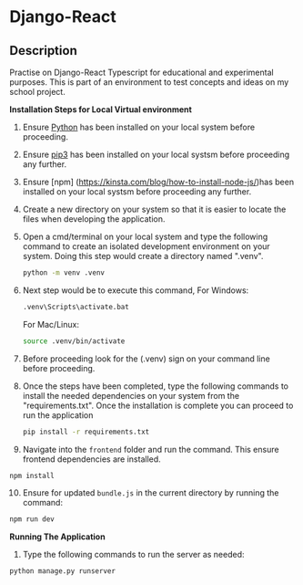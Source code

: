 # Django-React

## Description
Practise on Django-React Typescript for educational and experimental purposes. This is part of an environment to test concepts and ideas on my school project.

**Installation Steps for Local Virtual environment**
1) Ensure [Python](https://www.python.org/downloads/) has been installed on your local system before proceeding.

2) Ensure [pip3](https://cloudzy.com/blog/pip-upgrade/) has been installed on your local systsm before proceeding any further. 

3) Ensure [npm] (https://kinsta.com/blog/how-to-install-node-js/)has been installed on your local systsm before proceeding any further. 

4) Create a new directory on your system so that it is easier to locate the files when developing the application.

5) Open a cmd/terminal on your local system and type the following command to create an isolated development environment on your system. Doing this step would create a directory named ".venv".
    ```bash
    python -m venv .venv
    ```

6) Next step would be to execute this command,
   For Windows:
     ```bash
     .venv\Scripts\activate.bat
      ```
    For Mac/Linux:
    ```bash
    source .venv/bin/activate
    ```
7) Before proceeding look for the (.venv) sign on your command line before proceeding.

8) Once the steps have been completed, type the following commands to install the needed dependencies on your system from the "requirements.txt". Once the installation is complete you can proceed to run the application
    ```bash
   pip install -r requirements.txt
    ```

9) Navigate into the `frontend` folder and run the command. This ensure frontend dependencies are installed.
  ```bash
  npm install
  ```

10) Ensure for updated `bundle.js` in the current directory by running the command:
  ```bash
  npm run dev
  ```

**Running The Application**
1) Type the following commands to run the server as needed:
  ```bash
  python manage.py runserver
  ```